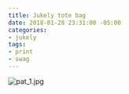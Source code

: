 ```yaml
---
title: Jukely tote bag
date: 2018-01-28 23:31:00 -05:00
categories:
- jukely
tags:
- print
- swag
---
```


![pat_1.jpg](/uploads/pat_1.jpg)
